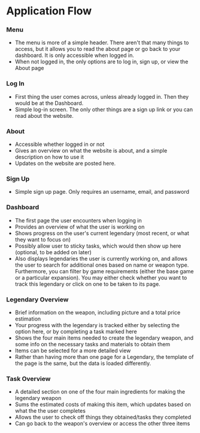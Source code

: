 # Application Flow

### Menu
* The menu is more of a simple header. There aren't that many things to access, but it allows you to read the about page or go back to your dashboard. It is only accessible when logged in.
* When not logged in, the only options are to log in, sign up, or view the About page

### Log In
* First thing the user comes across, unless already logged in. Then they would be at the Dashboard.
* Simple log-in screen. The only other things are a sign up link or you can read about the website.

### About
* Accessible whether logged in or not
* Gives an overview on what the website is about, and a simple description on how to use it
* Updates on the website are posted here.

### Sign Up
* Simple sign up page. Only requires an username, email, and password

### Dashboard
* The first page the user encounters when logging in
* Provides an overview of what the user is working on
* Shows progress on the user's current legendary (most recent, or what they want to focus on)
* Possibly allow user to sticky tasks, which would then show up here (optional, to be added on later)
* Also displays legendaries the user is currently working on, and allows the user to search for additional ones based on name or weapon type. Furthermore, you can filter by game requirements (either the base game or a particular expansion). You may either check whether you want to track this legendary or click on one to be taken to its page.

### Legendary Overview
* Brief information on the weapon, including picture and a total price estimation
* Your progress with the legendary is tracked either by selecting the option here, or by completing a task marked here
* Shows the four main items needed to create the legendary weapon, and some info on the necessary tasks and materials to obtain them
* Items can be selected for a more detailed view
* Rather than having more than one page for a Legendary, the template of the page is the same, but the data is loaded differently.

### Task Overview
* A detailed section on one of the four main ingredients for making the legendary weapon
* Sums the estimated costs of making this item, which updates based on what the the user completes
* Allows the user to check off things they obtained/tasks they completed
* Can go back to the weapon's overview or access the other three items
